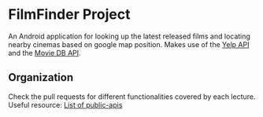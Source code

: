 # FilmFinder Project
An Android application for looking up the latest released films and locating nearby cinemas based on google map position. Makes use of the [Yelp API](https://docs.developer.yelp.com/reference) and the [Movie DB API](https://www.themoviedb.org/?language=en-US).

## Organization
Check the pull requests for different functionalities covered by each lecture.
Useful resource: [List of public-apis](https://github.com/public-apis/public-apis)
